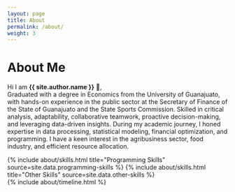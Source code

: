 ```yaml
---
layout: page
title: About
permalink: /about/
weight: 3
---
```


# **About Me**

Hi I am **{{ site.author.name }}** :wave:,<br>
Graduated with a degree in Economics from the University of Guanajuato, with hands-on experience in the public sector at the Secretary of Finance of the State of Guanajuato and the State Sports Commission. Skilled in critical analysis, adaptability, collaborative teamwork, proactive decision-making, and leveraging data-driven insights.
During my academic journey, I honed expertise in data processing, statistical modeling, financial optimization, and programming. I have a keen interest in the agribusiness sector, food industry, and efficient resource allocation.
<div class="row">
{% include about/skills.html title="Programming Skills" source=site.data.programming-skills %}
{% include about/skills.html title="Other Skills" source=site.data.other-skills %}
</div>

<div class="row">
{% include about/timeline.html %}
</div>